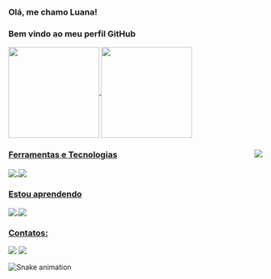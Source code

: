 ### Olá, me chamo Luana!
### Bem vindo ao meu perfil GitHub
<div>
<a href="https://github.com/LuanaFeliciano">
<img align="center" height="180em" src="https://github-readme-stats.vercel.app/api/top-langs/?username=LuanaFeliciano&layout=compact&langs_count=7&theme=dracula"/> 
<img align="center" height="180em" src="https://github-readme-stats.vercel.app/api?username=LuanaFeliciano&show_icons=true&theme=dracula&include_all_commits=true&count_private=true"/>
</div>
  
<img  align="right" src="https://user-images.githubusercontent.com/98564118/154816293-3dc318d1-10e6-4123-a583-ec8fee89d993.svg"/>
  
  ### Ferramentas e Tecnologias
  <img align="center" src="https://img.shields.io/badge/HTML5-E34F26?style=for-the-badge&logo=html5&logoColor=white"/>
  <img align="center" src="https://img.shields.io/badge/CSS3-1572B6?style=for-the-badge&logo=css3&logoColor=white"/>
  
  
  ### Estou aprendendo
  <img align="center" src="https://img.shields.io/badge/Python-3776AB?style=for-the-badge&logo=python&logoColor=white"/>
  <img align="center" src="https://img.shields.io/badge/JavaScript-F7DF1E?style=for-the-badge&logo=javascript&logoColor=black"/>
 
  
  ### Contatos:
<div>
<a href = "mailto:luanagomesfeliciano@gmail.com"><img src="https://img.shields.io/badge/Gmail-D14836?style=for-the-badge&logo=gmail&logoColor=white" target="_blank"></a>
<a href="https://www.linkedin.com/in/luana-feliciano" target="_blank"><img src="https://img.shields.io/badge/-LinkedIn-%230077B5?style=for-the-badge&logo=linkedin&logoColor=white" target="_blank"></a>   
</div>
  
  ![Snake animation](https://github.com/LuanaFeliciano/LuanaFeliciano/blob/output/github-contribution-grid-snake.svg)
  
 
  
